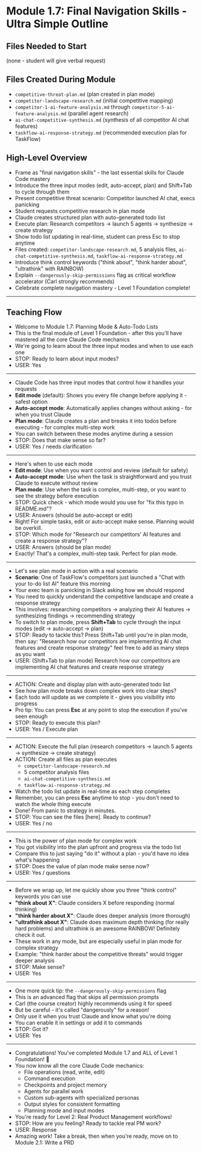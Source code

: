 # Module 1.7: Final Navigation Skills - Ultra Simple Outline

## Files Needed to Start
(none - student will give verbal request)

## Files Created During Module
- `competitive-threat-plan.md` (plan created in plan mode)
- `competitor-landscape-research.md` (initial competitive mapping)
- `competitor-1-ai-feature-analysis.md` through `competitor-5-ai-feature-analysis.md` (parallel agent research)
- `ai-chat-competitive-synthesis.md` (synthesis of all competitor AI chat features)
- `taskflow-ai-response-strategy.md` (recommended execution plan for TaskFlow)

## High-Level Overview
- Frame as "final navigation skills" - the last essential skills for Claude Code mastery
- Introduce the three input modes (edit, auto-accept, plan) and Shift+Tab to cycle through them
- Present competitive threat scenario: Competitor launched AI chat, execs panicking
- Student requests competitive research in plan mode
- Claude creates structured plan with auto-generated todo list
- Execute plan: Research competitors → launch 5 agents → synthesize → create strategy
- Show todo list updating in real-time, student can press Esc to stop anytime
- Files created: `competitor-landscape-research.md`, 5 analysis files, `ai-chat-competitive-synthesis.md`, `taskflow-ai-response-strategy.md`
- Introduce think control keywords ("think about", "think harder about", "ultrathink" with RAINBOW)
- Explain `--dangerously-skip-permissions` flag as critical workflow accelerator (Carl strongly recommends)
- Celebrate complete navigation mastery - Level 1 Foundation complete!

---

## Teaching Flow

- Welcome to Module 1.7: Planning Mode & Auto-Todo Lists
- This is the final module of Level 1 Foundation - after this you'll have mastered all the core Claude Code mechanics
- We're going to learn about the three input modes and when to use each one
- STOP: Ready to learn about input modes?
- USER: Yes

---

- Claude Code has three input modes that control how it handles your requests
- **Edit mode** (default): Shows you every file change before applying it - safest option
- **Auto-accept mode**: Automatically applies changes without asking - for when you trust Claude
- **Plan mode**: Claude creates a plan and breaks it into todos before executing - for complex multi-step work
- You can switch between these modes anytime during a session
- STOP: Does that make sense so far?
- USER: Yes / needs clarification

---

- Here's when to use each mode
- **Edit mode**: Use when you want control and review (default for safety)
- **Auto-accept mode**: Use when the task is straightforward and you trust Claude to execute without review
- **Plan mode**: Use when the task is complex, multi-step, or you want to see the strategy before execution
- STOP: Quick check - which mode would you use for "fix this typo in README.md"?
- USER: Answers (should be auto-accept or edit)
- Right! For simple tasks, edit or auto-accept make sense. Planning would be overkill.
- STOP: Which mode for "Research our competitors' AI features and create a response strategy"?
- USER: Answers (should be plan mode)
- Exactly! That's a complex, multi-step task. Perfect for plan mode.

---

- Let's see plan mode in action with a real scenario
- **Scenario**: One of TaskFlow's competitors just launched a "Chat with your to-do list AI" feature this morning
- Your exec team is panicking in Slack asking how we should respond
- You need to quickly understand the competitive landscape and create a response strategy
- This involves: researching competitors → analyzing their AI features → synthesizing findings → recommending strategy
- To switch to plan mode, press **Shift+Tab** to cycle through the input modes (edit → auto-accept → plan)
- STOP: Ready to tackle this? Press Shift+Tab until you're in plan mode, then say: "Research how our competitors are implementing AI chat features and create response strategy" feel free to add as many steps as you want
- USER: (Shift+Tab to plan mode) Research how our competitors are implementing AI chat features and create response strategy

---

- ACTION: Create and display plan with auto-generated todo list
- See how plan mode breaks down complex work into clear steps?
- Each todo will update as we complete it - gives you visibility into progress
- Pro tip: You can press **Esc** at any point to stop the execution if you've seen enough
- STOP: Ready to execute this plan?
- USER: Yes / Execute plan

---

- ACTION: Execute the full plan (research competitors → launch 5 agents → synthesize → create strategy)
- ACTION: Create all files as plan executes
	- `competitor-landscape-research.md`
	- 5 competitor analysis files
	- `ai-chat-competitive-synthesis.md`
	- `taskflow-ai-response-strategy.md`
- Watch the todo list update in real-time as each step completes
- Remember, you can press **Esc** anytime to stop - you don't need to watch the whole thing execute
- Done! From panic to strategy in minutes.
- STOP: You can see the files [here]. Ready to continue?
- USER: Yes / no

---

- This is the power of plan mode for complex work
- You got visibility into the plan upfront and progress via the todo list
- Compare this to just saying "do it" without a plan - you'd have no idea what's happening
- STOP: Does the value of plan mode make sense now?
- USER: Yes / questions

---

- Before we wrap up, let me quickly show you three "think control" keywords you can use
- **"think about X"**: Claude considers X before responding (normal thinking)
- **"think harder about X"**: Claude does deeper analysis (more thorough)
- **"ultrathink about X"**: Claude does maximum depth thinking (for really hard problems) and ultrathink is an awesome RAINBOW! Definitely check it out.
- These work in any mode, but are especially useful in plan mode for complex strategy
- Example: "think harder about the competitive threats" would trigger deeper analysis
- STOP: Make sense?
- USER: Yes

---

- One more quick tip: the `--dangerously-skip-permissions` flag
- This is an advanced flag that skips all permission prompts
- Carl (the course creator) highly recommends using it for speed
- But be careful - it's called "dangerously" for a reason!
- Only use it when you trust Claude and know what you're doing
- You can enable it in settings or add it to commands
- STOP: Got it?
- USER: Yes

---

- Congratulations! You've completed Module 1.7 and ALL of Level 1 Foundation! 🎉
- You now know all the core Claude Code mechanics:
	- File operations (read, write, edit)
	- Command execution
	- Checkpoints and project memory
	- Agents for parallel work
	- Custom sub-agents with specialized personas
	- Output styles for consistent formatting
	- Planning mode and input modes
- You're ready for Level 2: Real Product Management workflows!
- STOP: How are you feeling? Ready to tackle real PM work?
- USER: Response
- Amazing work! Take a break, then when you're ready, move on to Module 2.1: Write a PRD
